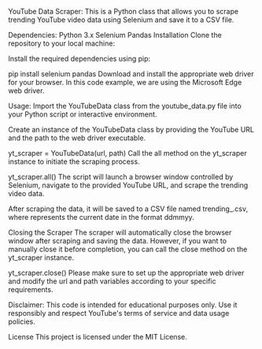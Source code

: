 YouTube Data Scraper:
  This is a Python class that allows you to scrape trending YouTube video data using Selenium and save it to a CSV file.

Dependencies:
  Python 3.x
  Selenium
  Pandas
  Installation
  Clone the repository to your local machine:

Install the required dependencies using pip:

pip install selenium pandas
Download and install the appropriate web driver for your browser. In this code example, we are using the Microsoft Edge web driver.

Usage:
  Import the YouTubeData class from the youtube_data.py file into your Python script or interactive environment.

Create an instance of the YouTubeData class by providing the YouTube URL and the path to the web driver executable.

yt_scraper = YouTubeData(url, path)
Call the all method on the yt_scraper instance to initiate the scraping process.

yt_scraper.all()
The script will launch a browser window controlled by Selenium, navigate to the provided YouTube URL, and scrape the trending video data.

After scraping the data, it will be saved to a CSV file named trending_<current-date>.csv, where <current-date> represents the current date in the format ddmmyy.

Closing the Scraper
The scraper will automatically close the browser window after scraping and saving the data. However, if you want to manually close it before completion, you can call the close method on the yt_scraper instance.

yt_scraper.close()
Please make sure to set up the appropriate web driver and modify the url and path variables according to your specific requirements.

Disclaimer:
  This code is intended for educational purposes only. Use it responsibly and respect YouTube's terms of service and data usage policies.

License
This project is licensed under the MIT License.






